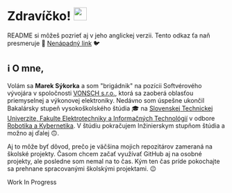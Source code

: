 <!-- ================== Greeting ================== -->
<h1>Zdravíčko! <img src="https://media.giphy.com/media/hvRJCLFzcasrR4ia7z/giphy.gif" width="30px"></h1>

README si môžeš pozrieť aj v jeho anglickej verzii. Tento odkaz ťa naň presmeruje 🛫 [Nenápadný link](README.md) 🐦

<!-- ================== Description ================== -->
<h2>ℹ️ O mne,</h2>

Volám sa **Marek Sýkorka** a som "brigádnik" na pozícii Softvérového vývojára v spoločnosti [VONSCH s.r.o.](https://www.vonsch.sk/), ktorá sa zaoberá oblasťou priemyselnej a výkonovej elektroniky. Nedávno som úspešne ukončil 
Bakalársky stupeň vysokoškolského štúdia 🎓 na [Slovenskej Technickej Univerzite, Fakulte Elektrotechniky a Informačných Technológií](https://www.fei.stuba.sk/) v odbore [Robotika a Kybernetika](https://urk.fei.stuba.sk/). V štúdiu 
pokračujem Inžinierskym stupňom štúdia a možno aj ďalej 🙃.

Aj to môže byť dôvod, prečo je väčšina mojich repozitárov zameraná na školské projekty. Časom chcem začať využívať GitHub aj na osobné projekty, ale posledne som nemal na to čas. Kým ten čas príde pokochajte sa prehnane spracovanými 
školskými projektami. 😉

<!-- ================== Tech Stack ================== -->
Work In Progress
